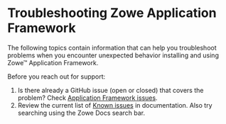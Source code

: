 # Troubleshooting Zowe Application Framework

The following topics contain information that can help you troubleshoot problems when you encounter unexpected behavior installing and using Zowe&trade; Application Framework.

Before you reach out for support:

1. Is there already a GitHub issue (open or closed) that covers the problem? Check [Application Framework issues](https://github.com/zowe/zlux/issues).
2. Review the current list of [Known issues](app-known-issues.md) in documentation. Also try searching using the Zowe Docs search bar.
